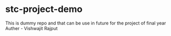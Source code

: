 # stc-project-demo
This is dummy repo and that can be use in future for the  project of final year
Auther - Vishwajit Rajput
